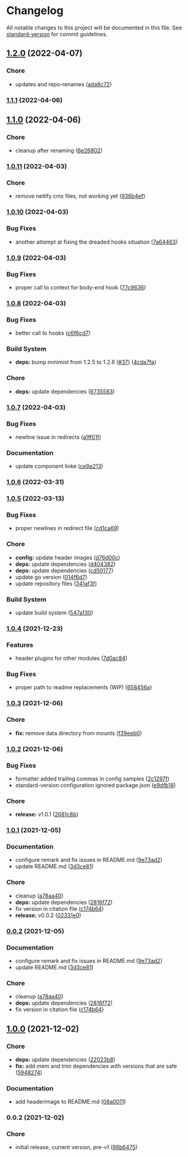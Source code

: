 # Changelog

All notable changes to this project will be documented in this file. See [standard-version](https://github.com/conventional-changelog/standard-version) for commit guidelines.

## [1.2.0](https://github.com/davidsneighbour/hugo-netlification/compare/v1.1.1...v1.2.0) (2022-04-07)


### Chore

* updates and repo-renames ([ada8c72](https://github.com/davidsneighbour/hugo-netlification/commit/ada8c727aabc051ba5540c3c24cb14a0bb9315c9))

### [1.1.1](https://github.com/davidsneighbour/hugo-netlification/compare/v1.1.0...v1.1.1) (2022-04-06)

## [1.1.0](https://github.com/davidsneighbour/hugo-netlification/compare/v1.0.11...v1.1.0) (2022-04-06)


### Chore

* cleanup after renaming ([6e26802](https://github.com/davidsneighbour/hugo-netlification/commit/6e26802c87a76ad6e2eb6591aacf9795cda3c1b3))

### [1.0.11](https://github.com/dnb-org/dnb-hugo-netlification/compare/v1.0.10...v1.0.11) (2022-04-03)


### Chore

* remove netlify cms files, not working yet ([936b4ef](https://github.com/dnb-org/dnb-hugo-netlification/commit/936b4efc83e3dacb09d319f7fc6dc4f32698cd56))

### [1.0.10](https://github.com/dnb-org/dnb-hugo-netlification/compare/v1.0.9...v1.0.10) (2022-04-03)


### Bug Fixes

* another attempt at fixing the dreaded hooks situation ([7a64463](https://github.com/dnb-org/dnb-hugo-netlification/commit/7a644633ede45e5341d4ec918569c86bfab3275b))

### [1.0.9](https://github.com/dnb-org/dnb-hugo-netlification/compare/v1.0.8...v1.0.9) (2022-04-03)


### Bug Fixes

* proper call to context for body-end hook ([77c9636](https://github.com/dnb-org/dnb-hugo-netlification/commit/77c9636efdb160da7c136c9c6eade1c621173f0d))

### [1.0.8](https://github.com/dnb-org/dnb-hugo-netlification/compare/v1.0.7...v1.0.8) (2022-04-03)


### Bug Fixes

* better call to hooks ([c6f6cd7](https://github.com/dnb-org/dnb-hugo-netlification/commit/c6f6cd719f8651851606d1edcf5f24768cb98f78))


### Build System

* **deps:** bump minimist from 1.2.5 to 1.2.6 ([#37](https://github.com/dnb-org/dnb-hugo-netlification/issues/37)) ([4cda7fa](https://github.com/dnb-org/dnb-hugo-netlification/commit/4cda7faa094b4852827d432cbfc0b7691b0066c9))


### Chore

* **deps:** update dependencies ([6735583](https://github.com/dnb-org/dnb-hugo-netlification/commit/6735583d88e23cbb0bb82cd43da833dcd56bca0a))

### [1.0.7](https://github.com/dnb-org/dnb-hugo-netlification/compare/v1.0.6...v1.0.7) (2022-04-03)


### Bug Fixes

* newline issue in redirects ([a1ff01f](https://github.com/dnb-org/dnb-hugo-netlification/commit/a1ff01fc4bf85c7c52297ef59c9d9888acb8308f))


### Documentation

* update component linke ([ce9a213](https://github.com/dnb-org/dnb-hugo-netlification/commit/ce9a2134a7d9cb2770f92eaa14ec7d615d23ee8b))

### [1.0.6](https://github.com/dnb-org/dnb-hugo-netlification/compare/v1.0.5...v1.0.6) (2022-03-31)

### [1.0.5](https://github.com/dnb-org/dnb-hugo-netlification/compare/v1.0.4...v1.0.5) (2022-03-13)


### Bug Fixes

* proper newlines in redirect file ([cd1ca69](https://github.com/dnb-org/dnb-hugo-netlification/commit/cd1ca691d08eb2ed96117f437326db55476f09b8))


### Chore

* **config:** update header images ([d76d00c](https://github.com/dnb-org/dnb-hugo-netlification/commit/d76d00c6cb6eb1588be3a796ba63d9f47b8bdd48))
* **deps:** update dependencies ([d404382](https://github.com/dnb-org/dnb-hugo-netlification/commit/d4043825240624cd865b9e092f9df1a5f360bd02))
* **deps:** update dependencies ([cd50177](https://github.com/dnb-org/dnb-hugo-netlification/commit/cd50177c2ea579b259e130c1d1dfef5453146547))
* update go version ([014f6d7](https://github.com/dnb-org/dnb-hugo-netlification/commit/014f6d76f9aa524167db7903ce6b976a9fe46301))
* update repository files ([341af3f](https://github.com/dnb-org/dnb-hugo-netlification/commit/341af3fdaabd2340e7aa37a28339c5f791334438))


### Build System

* update build system ([547a130](https://github.com/dnb-org/dnb-hugo-netlification/commit/547a1304584cc35201a213fdde91e1e985308f4e))

### [1.0.4](https://github.com/dnb-org/dnb-hugo-netlification/compare/v1.0.3...v1.0.4) (2021-12-23)


### Features

* header plugins for other modules ([7d0ac84](https://github.com/dnb-org/dnb-hugo-netlification/commit/7d0ac84bbf2f457429eaabccc2886f99b8454cae))


### Bug Fixes

* proper path to readme replacements (WIP) ([658456a](https://github.com/dnb-org/dnb-hugo-netlification/commit/658456a40d2011b961f9fc4c97ec8548c5555396))

### [1.0.3](https://github.com/dnb-org/dnb-hugo-netlification/compare/v1.0.2...v1.0.3) (2021-12-06)


### Chore

* **fix:** remove data directory from mounts ([f39eeb0](https://github.com/dnb-org/dnb-hugo-netlification/commit/f39eeb047a5833d1961633aca0928f41ba96473c))

### [1.0.2](https://github.com/dnb-org/dnb-hugo-netlification/compare/v1.0.1...v1.0.2) (2021-12-06)


### Bug Fixes

* formatter added trailing commas in config samples ([2c1297f](https://github.com/dnb-org/dnb-hugo-netlification/commit/2c1297f632661a3a94bce3e1323e7ec39df98e48))
* standard-version configuration ignored package.json ([e9dfb18](https://github.com/dnb-org/dnb-hugo-netlification/commit/e9dfb18d552c4ca52b6a942eb3f23a1678654ff6))


### Chore

* **release:** v1.0.1 ([2681c8b](https://github.com/dnb-org/dnb-hugo-netlification/commit/2681c8bafe20128006498ef4c510623e68a4b9b2))

### [1.0.1](https://github.com/dnb-org/dnb-hugo-netlification/compare/v1.0.0...v1.0.1) (2021-12-05)


### Documentation

* configure remark and fix issues in README.md ([9e73ad2](https://github.com/dnb-org/dnb-hugo-netlification/commit/9e73ad26fab2d0d304a1ba0c5be328f48e69a22b))
* update README.md ([3d3ce81](https://github.com/dnb-org/dnb-hugo-netlification/commit/3d3ce810b239094b10b24b067219d2194ea09a8d))


### Chore

* cleanup ([a78aa40](https://github.com/dnb-org/dnb-hugo-netlification/commit/a78aa4067ece8bb5d02a79217ba8e2c739314a30))
* **deps:** update dependencies ([2816f72](https://github.com/dnb-org/dnb-hugo-netlification/commit/2816f720a9820bb03c116e5bace84eafd584b4b5))
* fix version in citation file ([c174b64](https://github.com/dnb-org/dnb-hugo-netlification/commit/c174b6478c2c5e588090b1d0ff056e4f812523cc))
* **release:** v0.0.2 ([02331e0](https://github.com/dnb-org/dnb-hugo-netlification/commit/02331e02c80a1302e97edab188a08b8477f0c124))

### [0.0.2](https://github.com/dnb-org/dnb-hugo-netlification/compare/v1.0.0...v0.0.2) (2021-12-05)


### Documentation

* configure remark and fix issues in README.md ([9e73ad2](https://github.com/dnb-org/dnb-hugo-netlification/commit/9e73ad26fab2d0d304a1ba0c5be328f48e69a22b))
* update README.md ([3d3ce81](https://github.com/dnb-org/dnb-hugo-netlification/commit/3d3ce810b239094b10b24b067219d2194ea09a8d))


### Chore

* cleanup ([a78aa40](https://github.com/dnb-org/dnb-hugo-netlification/commit/a78aa4067ece8bb5d02a79217ba8e2c739314a30))
* **deps:** update dependencies ([2816f72](https://github.com/dnb-org/dnb-hugo-netlification/commit/2816f720a9820bb03c116e5bace84eafd584b4b5))
* fix version in citation file ([c174b64](https://github.com/dnb-org/dnb-hugo-netlification/commit/c174b6478c2c5e588090b1d0ff056e4f812523cc))

## [1.0.0](https://github.com/dnb-org/dnb-hugo-netlification/compare/v0.0.2...v1.0.0) (2021-12-02)


### Chore

* **deps:** update dependencies ([22023b8](https://github.com/dnb-org/dnb-hugo-netlification/commit/22023b821fed68744b257d7ef274adcc99134ada))
* **fix:** add mem and trim dependencies with versions that are safe ([5948274](https://github.com/dnb-org/dnb-hugo-netlification/commit/59482741dec8fed90b91d3c3a16a393e58613b48))


### Documentation

* add headerimage to README.md ([08a0011](https://github.com/dnb-org/dnb-hugo-netlification/commit/08a0011c58148f881284fdd9a79a5d7731673f5e))

### 0.0.2 (2021-12-02)


### Chore

* initial release, current version, pre-v1 ([98b6475](https://github.com/dnb-org/dnb-hugo-netlification/commit/98b64757206d0a5a3eddbb76392217f56ef2d0bf))
